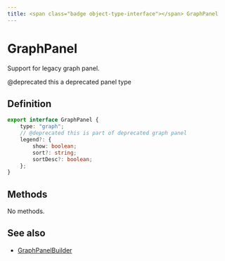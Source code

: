 ```yaml
---
title: <span class="badge object-type-interface"></span> GraphPanel
---
```

# <span class="badge object-type-interface"></span> GraphPanel

Support for legacy graph panel.

@deprecated this a deprecated panel type

## Definition

```typescript
export interface GraphPanel {
	type: "graph";
	// @deprecated this is part of deprecated graph panel
	legend?: {
		show: boolean;
		sort?: string;
		sortDesc?: boolean;
	};
}

```
## Methods

No methods.
## See also

 * <span class="badge builder"></span> [GraphPanelBuilder](./builder-GraphPanelBuilder.md)

